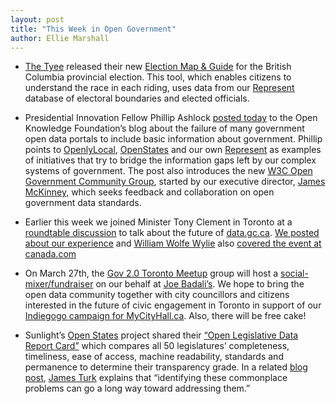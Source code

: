 ```yaml
---
layout: post
title: "This Week in Open Government"
author: Ellie Marshall
---
```

- [The Tyee](http://www.thetyee.ca/) released their new [Election Map & Guide](http://election.thetyee.ca/) for the British Columbia provincial election. This tool, which enables citizens to understand the race in each riding, uses data from our [Represent](https://represent.opennorth.ca/) database of electoral boundaries and elected officials.  

- Presidential Innovation Fellow Phillip Ashlock [posted today](http://blog.okfn.org/2013/03/15/the-biggest-failure-of-open-data-in-government/) to the Open Knowledge Foundation’s blog about the failure of many government open data portals to include basic information about government. Phillip points to [OpenlyLocal](http://openlylocal.com/), [OpenStates](http://www.openstates.org) and our own [Represent](https://represent.opennorth.ca/) as examples of initiatives that try to bridge the information gaps left by our complex systems of government. The post also introduces the new [W3C Open Government Community Group](http://www.w3.org/community/opengov/), started by our executive director, [James McKinney](http://www.opennorth.ca/team), which seeks feedback and collaboration on open government data standards.

- Earlier this week we joined Minister Tony Clement in Toronto at a [roundtable discussion](http://www.marketwire.com/press-release/minister-clement-taps-toronto-open-data-crowd-for-relaunch-of-datagcca-1766518.htm) to talk about the future of [data.gc.ca](http://data.gc.ca). [We posted about our experience](http://blog.opennorth.ca/2013/03/14/open-data-roundtable-with-clement/) and [William Wolfe Wylie](http://www.twitter.com/wolfewylie) also [covered the event at canada.com](http://o.canada.com/2013/03/11/tony-clements-open-data-tour-needs-backup/)

- On March 27th, the [Gov 2.0 Toronto Meetup](http://www.meetup.com/gov20toronto/) group will host a [social-mixer/fundraiser](http://www.meetup.com/gov20toronto/events/109125792/) on our behalf at [Joe Badali’s](https://maps.google.com/maps?q=joe+badali's&ll=43.645284,-79.384117&spn=0.009487,0.016651&fb=1&hq=joe+badali's&cid=0,0,3684416400764556835&t=h&z=16&iwloc=A). We hope to bring the open data community together with city councillors and citizens interested in the future of civic engagement in Toronto in support of our [Indiegogo campaign for MyCityHall.ca](http://igg.me/at/mycityhalltoronto/x/1598726). Also, there will be free cake! 

- Sunlight’s [Open States](http://www.openstates.org) project shared their [“Open Legislative Data Report Card”](http://openstates.org/reportcard/) which compares all 50 legislatures’ completeness, timeliness, ease of access, machine readability, standards and permanence to determine their transparency grade. In a related [blog post](http://sunlightfoundation.com/blog/2013/03/11/openstates-report-card/), [James Turk](http://sunlightfoundation.com/people/jturk/) explains that “identifying these commonplace problems can go a long way toward addressing them.”
